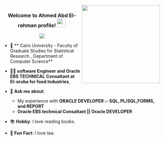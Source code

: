 
<img width="250" align="right" src="https://c.tenor.com/_DOBjnGspYAAAAAM/code-coding.gif">

<h3 align="center">
  Welcome to Ahmed Abd El-rahman profile!
  <img src="https://media.giphy.com/media/hvRJCLFzcasrR4ia7z/giphy.gif" width="28">
</h3>

<!-- Typing SVG by DenverCoder1 - https://github.com/DenverCoder1/readme-typing-svg -->
<p align="center">
  <a href="https://github.com/DenverCoder1/readme-typing-svg"><img src="https://readme-typing-svg.herokuapp.com/?lines=Oracle%20Ebs%20Technical%20CONSALTANT&font=Fira%20Code&center=true&width=440&height=45&color=f90c7e&vCenter=true&size=24"></a>
</p> 



- 🏢 ** Cairo University - Faculty of Graduate Studies for Statistical Research , Department of Computer Science**
- 👨‍💻 **software Engineer and  Oracle EBS TECHNICAL Consaltant at El-oruba for food Industries**, 
- 💬 **Ask me about**:
  - My experience with **ORACLE DEVELOPER :- SQL, PL/SQL,FORMS, and REPORT**
  - **Oracle EBS  technical Consaltant || Oracle DEVELOPER**  

- 📚 **Hobby**: I love reading books.
- 🍵 **Fun Fact**: I love tea.

